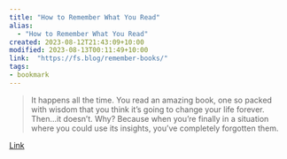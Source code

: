 ```yaml
---
title: "How to Remember What You Read"
alias:
  - "How to Remember What You Read"
created: 2023-08-12T21:43:09+10:00
modified: 2023-08-13T00:11:49+10:00
link:  "https://fs.blog/remember-books/"
tags:
- bookmark
---
```


> It happens all the time. You read an amazing book, one so packed with wisdom that you think it’s going to change your life forever. Then…it doesn’t. Why? Because when you’re finally in a situation where you could use its insights, you’ve completely forgotten them.

[Link](https://fs.blog/remember-books/)